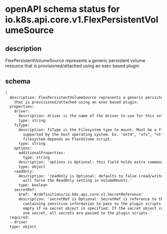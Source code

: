 # openAPI schema status for io.k8s.api.core.v1.FlexPersistentVolumeSource

## description

FlexPersistentVolumeSource represents a generic persistent volume resource that is provisioned/attached using an exec based plugin.

## schema

```yaml
|
  description: FlexPersistentVolumeSource represents a generic persistent volume resource
    that is provisioned/attached using an exec based plugin.
  properties:
    driver:
      description: driver is the name of the driver to use for this volume.
      type: string
    fsType:
      description: fsType is the Filesystem type to mount. Must be a filesystem type
        supported by the host operating system. Ex. "ext4", "xfs", "ntfs". The default
        filesystem depends on FlexVolume script.
      type: string
    options:
      additionalProperties:
        type: string
      description: 'options is Optional: this field holds extra command options if any.'
      type: object
    readOnly:
      description: 'readOnly is Optional: defaults to false (read/write). ReadOnly here
        will force the ReadOnly setting in VolumeMounts.'
      type: boolean
    secretRef:
      $ref: '#/definitions/io.k8s.api.core.v1.SecretReference'
      description: 'secretRef is Optional: SecretRef is reference to the secret object
        containing sensitive information to pass to the plugin scripts. This may be
        empty if no secret object is specified. If the secret object contains more than
        one secret, all secrets are passed to the plugin scripts.'
  required:
  - driver
  type: object

```

